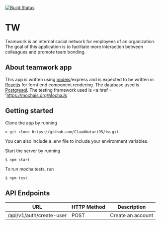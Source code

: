 [![Build Status](https://travis-ci.com/ClaudWatari95/tw.svg?token=DaepE415kiKy52GBGf6W&branch=develop)](https://travis-ci.com/ClaudWatari95/tw)

# TW
Teamwork is an internal social network for employees of an organization. The goal of this application is to facilitate more interaction between colleagues and promote team bonding.

## About teamwork app
This app is written using <a href = 'https://nodejs.org'>nodejs</a>/express and is expected to be written in <a href = 'https://reactjs.org
'>Reactjs</a> for fornt end component rendering. The database used is <a href = 'https://www.postgresql.org'>Postgresql</a>.
The testing framework used is <a href = 'https://mochajs.org/MochaJs</a>

## Getting started
Clone the app by running 
```
> git clone https://github.com/ClaudWatari95/tw.git
```
You can also include a .env file to include your environment variables.

Start the server by running 
```
$ npm start
```
To run mocha tests, run 
```
$ npm test
```

## API Endpoints

| URL                    | HTTP Method | Description                 |
| -------------------------------- | ------- | --------------------------- |
| /api/v1/auth/create-user                   | POST    | Create an account           |
